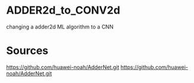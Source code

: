 # ADDER2d_to_CONV2d
changing a adder2d ML algorithm to a CNN

# Sources
https://github.com/huawei-noah/AdderNet.git 
https://github.com/huawei-noah/AdderNet.git
